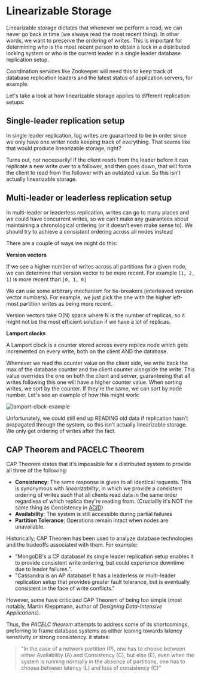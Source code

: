 # Linearizable Storage

Linearizable storage dictates that whenever we perform a read, we can never go back in time (we always read the most recent thing). In other words, we want to preserve the ordering of writes. This is important for determining who is the most recent person to obtain a lock in a distributed locking system or who is the current leader in a single leader database replication setup.

Coordination services like Zookeeper will need this to keep track of database replication leaders and the latest status of application servers, for example.

Let's take a look at how linearizable storage applies to different replication setups:

## Single-leader replication setup

In single leader replication, log writes are guaranteed to be in order since we only have one writer node keeping track of everything. That seems like that would produce linearizable storage, right?

Turns out, not necessarily! If the client reads from the leader before it can replicate a new write over to a follower, and then goes down, that will force the client to read from the follower with an outdated value. So this isn’t actually linearizable storage.

## Multi-leader or leaderless replication setup

In multi-leader or leaderless replication, writes can go to many places and we could have concurrent writes, so we can’t make any guarantees about maintaining a chronological ordering (or it doesn’t even make sense to). We should try to achieve a _consistent_ ordering across all nodes instead

There are a couple of ways we might do this:

**Version vectors**

If we see a higher number of writes across all partitions for a given node, we can determine that version vector to be more recent. For example `[1, 2, 1]` is more recent than `[0, 1, 0]`

We can use some arbitrary mechanism for tie-breakers (interleaved version vector numbers). For example, we just pick the one with the higher left-most partition writes as being more recent.

Version vectors take O(N) space where N is the number of replicas, so it might not be the most efficient solution if we have a lot of replicas.

**Lamport clocks**

A Lamport clock is a counter stored across every replica node which gets incremented on every write, both on the client AND the database.

Whenever we read the counter value on the client side, we write back the max of the database counter and the client counter alongside the write. This value overrides the one on both the client and server, guaranteeing that all writes following this one will have a higher counter value. When sorting writes, we sort by the counter. If they’re the same, we can sort by node number. Let's see an example of how this might work:

![lamport-clock-example](https://firebasestorage.googleapis.com/v0/b/system-design-daily.appspot.com/o/lamport-clocks.png?alt=media&token=bc01dcd0-4f3a-4e66-a41d-b6d3cdb7b43d)

Unfortunately, we could still end up READING old data if replication hasn’t propagated through the system, so this isn’t actually linearizable storage. We only get ordering of writes after the fact.

## CAP Theorem and PACELC Theorem

CAP Theorem states that it's impossible for a distributed system to provide all three of the following:

- **Consistency**: The same response is given to all identical requests. This is synonymous with _linearizability_, in which we provide a consistent ordering of writes such that all clients read data in the same order regardless of which replica they're reading from. (Cruciallly it's NOT the same thing as Consistency in [ACID](/topic/03_ACID-transactions))
- **Availability**: The system is still accessible during partial failures
- **Partition Tolerance**: Operations remain intact when nodes are unavailable.

Historically, CAP Theorem has been used to analyze database technologies and the tradeoffs associated with them. For example:

- "MongoDB's a CP database! its single leader replication setup enables it to provide consistent write ordering, but could experience downtime due to leader failures.".
- "Cassandra is an AP database! It has a leaderless or multi-leader replication setup that provides greater fault tolerance, but is eventually consistent in the face of write conflicts."

However, some have criticized CAP Theorem of being too simple (most notably, Martin Kleppmann, author of _Designing Data-Intensive Applications_).

Thus, the _PACELC theorem_ attempts to address some of its shortcomings, preferring to frame database systems as either leaning towards latency sensitivity or strong consistency. it states:

> "In the case of a network partition (P), one has to choose between either Availability (A) and Consistency (C), but else (E), even when the system is running normally in the absence of partitions, one has to choose between latency (L) and loss of consistency (C)"
